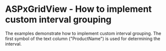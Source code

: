 # ASPxGridView - How to implement custom interval grouping


<p>The examples demonstrate how to implement custom interval grouping. The first symbol of the text column ("ProductName") is used for determining the interval.</p>

<br/>


